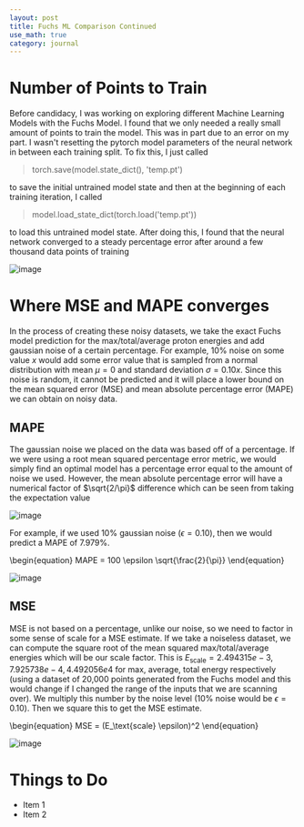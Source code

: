 ```yaml
---
layout: post
title: Fuchs ML Comparison Continued
use_math: true
category: journal
---
```


# Number of Points to Train
Before candidacy, I was working on exploring different Machine Learning Models with the Fuchs Model. I found that we only needed a really small amount of points to train the model. This was in part due to an error on my part. I wasn't resetting the pytorch model parameters of the neural network in between each training split. To fix this, I just called

> torch.save(model.state_dict(), 'temp.pt')

to save the initial untrained model state and then at the beginning of each training iteration, I called

> model.load_state_dict(torch.load('temp.pt'))

to load this untrained model state. After doing this, I found that the neural network converged to a steady percentage error after around a few thousand data points of training

![image](https://user-images.githubusercontent.com/98538788/231851369-7f811a69-1022-44cf-a26c-af0b81942d5f.png)


# Where MSE and MAPE converges

In the process of creating these noisy datasets, we take the exact Fuchs model prediction for the max/total/average proton energies and add gaussian noise of a certain percentage. For example, 10% noise on some value $x$ would add some error value that is sampled from a normal distribution with mean $\mu = 0$ and standard deviation $\sigma = 0.10 x$. Since this noise is random, it cannot be predicted and it will place a lower bound on the mean squared error (MSE) and mean absolute percentage error (MAPE) we can obtain on noisy data. 

##  MAPE
The gaussian noise we placed on the data was based off of a percentage. If we were using a root mean squared percentage error metric, we would simply find an optimal model has a percentage error equal to the amount of noise we used. However, the mean absolute percentage error will have a numerical factor of $\sqrt{2/\pi}$ difference which can be seen from taking the expectation value 

![image](https://user-images.githubusercontent.com/98538788/231863807-ecadae7d-aeef-4f89-ae1c-a4abf56a3184.png)

For example, if we used 10% gaussian noise ($\epsilon = 0.10$), then we would predict a MAPE of 7.979%.

\begin{equation}
    MAPE = 100 \epsilon \sqrt{\frac{2}{\pi}}
\end{equation}

![image](https://user-images.githubusercontent.com/98538788/231864279-059541af-4958-42a7-8527-188d020ed408.png)


## MSE
MSE is not based on a percentage, unlike our noise, so we need to factor in some sense of scale for a MSE estimate. If we take a noiseless dataset, we can compute the square root of the mean squared max/total/average energies which will be our scale factor. This is $E_\text{scale} = {2.494315e-3, 7.925738e-4, 4.492056e4}$ for max, average, total energy respectively (using a dataset of 20,000 points generated from the Fuchs model and this would change if I changed the range of the inputs that we are scanning over). We multiply this number by the noise level (10% noise would be $\epsilon = 0.10$). Then we square this to get the MSE estimate. 

\begin{equation}
  MSE = (E_\text{scale} \epsilon)^2
\end{equation}

![image](https://user-images.githubusercontent.com/98538788/231866684-10d0ccfb-18fa-4a5c-b06a-3a172ac33932.png)
 
# Things to Do
- Item 1
- Item 2
